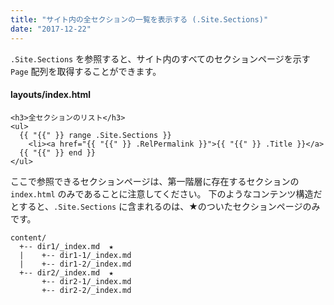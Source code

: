 ```yaml
---
title: "サイト内の全セクションの一覧を表示する (.Site.Sections)"
date: "2017-12-22"
---
```


`.Site.Sections` を参照すると、サイト内のすべてのセクションページを示す `Page` 配列を取得することができます。

#### layouts/index.html

~~~
<h3>全セクションのリスト</h3>
<ul>
  {{ "{{" }} range .Site.Sections }}
    <li><a href="{{ "{{" }} .RelPermalink }}">{{ "{{" }} .Title }}</a>
  {{ "{{" }} end }}
</ul>
~~~

ここで参照できるセクションページは、第一階層に存在するセクションの `index.html` のみであることに注意してください。
下のようなコンテンツ構造だとすると、`.Site.Sections` に含まれるのは、★のついたセクションページのみです。

~~~
content/
  +-- dir1/_index.md  ★
  |    +-- dir1-1/_index.md
  |    +-- dir1-2/_index.md
  +-- dir2/_index.md  ★
       +-- dir2-1/_index.md
       +-- dir2-2/_index.md
~~~

